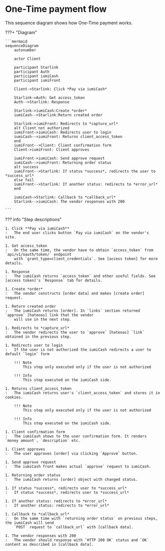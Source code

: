 # One-Time payment flow


This sequence diagram shows how One-Time payment works.

???+ "Diagram"

    ```mermaid
    sequenceDiagram
        autonumber

        actor Client

        participant Starlink
        participant Auth
        participant iumiCash
        participant iumiFront

        Client->Starlink: Click *Pay via iumiCash*

        Starlink->Auth: Get access_token
        Auth-->Starlink: Response

        Starlink->iumiCash:Create *order*
        iumiCash-->Starlink:Return created order

        Starlink->iumiFront: Redirects to *capture_url*
        alt Client not authorized
        iumiFront->iumiCash: Redirects user to login
        iumiCash-->iumiFront: Returns client_access_token
        end
        iumiFront-->Client: Client confirmation form
        Client->iumiFront: Client approves

        iumiFront->iumiCash: Send approve request
        iumiCash-->iumiFront: Returning order status
        alt success
        iumiFront-->Starlink: If status *success*, redirects the user to *success_url*
        else fail
        iumiFront-->Starlink: If another status: redirects to *error_url* 
        end

        iumiCash->Starlink: Callback to *callback_url*
        Starlink-->iumiCash: The vendor responses with 200

    ```

??? info "Step descriptions"

    1. Click **Pay via iumiCash**
    :   The end user clicks button `Pay via iumiCash` on the vendor's site.
    
    1. Get access_token
    :   On the same time, the vendor have to obtain `access_token` from `api/v1/oauth/token/` endpoint
        with `grant_type=client_credentials`. See [access token] for more details.
    
    1. Response
    :   The iumiCash returns `access_token` and other useful fields. See [access token]'s `Response` tab for details.
    
    1. Create *order*
    :   The vendor constructs [order data] and makes [create order] request.
    
    1. Return created order
    :   The iumiCash returns [order]. In `links` section returned `approve` [hateoas] link that the vendor
        will use in the next step.
    
    1. Redirects to *capture_url*
    :   The vendor redirects the user to `approve` [hateoas] `link` obtained in the previous step.
    
    1. Redirects user to login
    :   If the user is not authorized the iumiCash redirects a user to default `login` form

        !!! Note
            This step only executed only if the user is not authorized

        !!! Info
            This step executed on the iumiCash side.
    
    1. Returns client_access_token
    :   The iumiCash returns user's `client_access_token` and stores it in cookies.

        !!! Note
            This step only executed only if the user is not authorized
        
        !!! Info
            This step executed on the iumiCash side.
     
    1. Client confirmation form
    :   The iumiCash shows to the user confirmation form. It renders `money amount`, `description` etc.
    
    1. Client approves
    :   The user approves [order] via clicking `Approve` button.
    
    1. Send approve request
    :   The iumiCash front makes actual `approve` request to iumiCash.
    
    1. Returning order status
    :   The iumiCash returns [order] object with changed status.
    
    1. If status *success*, redirects user to *success_url*
    :   If status *success*, redirects user to *success_url*
    
    1. If another status: redirects to *error_url* 
    :   If another status: redirects to *error_url* 
    
    1. Callback to *callback_url*
    :   On the same time with `returning order status` on previous steps, the iumiCash will send
        `POST` request to `callback_url` with [callback data].
    
    1. The vendor responses with 200
    :   The vendor should response with `HTTP 200 OK` status and `OK` content as described in [callback data].
    

[access token]: /authentication/#client-credentials
[order data]: /orders/create_order/#request
[create order]: /orders/create_order/#create-order-api
[order]: /orders/create_order/#response
[hateoas]: /orders/create_order/#hateoas
[callback data]: /orders/create_order/#callback-data
